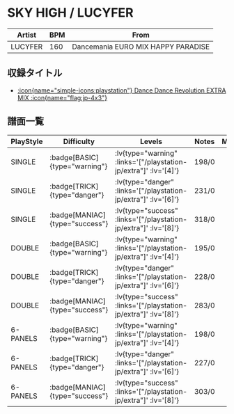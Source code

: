 # SKY HIGH / LUCYFER

|Artist|BPM|From|
|------|---|----|
|LUCYFER|160|Dancemania EURO MIX HAPPY PARADISE|

## 収録タイトル

- [ :icon{name="simple-icons:playstation"} Dance Dance Revolution EXTRA MIX :icon{name="flag:jp-4x3"} ](/playstation-jp/extra)

## 譜面一覧

|PlayStyle|Difficulty|Levels|Notes|Movie|
|---------|----------|------|-----|-----|
|SINGLE| :badge[BASIC]{type="warning"} | :lv{type="warning" :links='["/playstation-jp/extra"]' :lv='[4]'} |198/0||
|SINGLE| :badge[TRICK]{type="danger"} | :lv{type="danger" :links='["/playstation-jp/extra"]' :lv='[6]'} |231/0||
|SINGLE| :badge[MANIAC]{type="success"} | :lv{type="success" :links='["/playstation-jp/extra"]' :lv='[8]'} |318/0||
|DOUBLE| :badge[BASIC]{type="warning"} | :lv{type="warning" :links='["/playstation-jp/extra"]' :lv='[4]'} |195/0||
|DOUBLE| :badge[TRICK]{type="danger"} | :lv{type="danger" :links='["/playstation-jp/extra"]' :lv='[6]'} |228/0||
|DOUBLE| :badge[MANIAC]{type="success"} | :lv{type="success" :links='["/playstation-jp/extra"]' :lv='[8]'} |283/0||
|6-PANELS| :badge[BASIC]{type="warning"} | :lv{type="warning" :links='["/playstation-jp/extra"]' :lv='[4]'} |198/0||
|6-PANELS| :badge[TRICK]{type="danger"} | :lv{type="danger" :links='["/playstation-jp/extra"]' :lv='[6]'} |227/0||
|6-PANELS| :badge[MANIAC]{type="success"} | :lv{type="success" :links='["/playstation-jp/extra"]' :lv='[8]'} |303/0||
